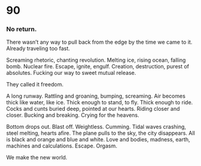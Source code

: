 # 90

### No return.

There wasn’t any way to pull back from the edge by the time we came to it. Already traveling too fast. 

Screaming rhetoric, chanting revolution. Melting ice, rising ocean, falling bomb. Nuclear fire. Escape, ignite, engulf. Creation, destruction, purest of absolutes. Fucking our way to sweet mutual release.

They called it freedom.

A long runway. Rattling and groaning, bumping, screaming. Air becomes thick like water, like ice. Thick enough to stand, to fly. Thick enough to ride. Cocks and cunts buried deep, pointed at our hearts. Riding closer and closer. Bucking and breaking. Crying for the heavens.

Bottom drops out. Blast off. Weightless. Cumming. Tidal waves crashing, steel melting, hearts afire. The plane pulls to the sky, the city disappears. All is black and orange and blue and white. Love and bodies, madness, earth, machines and calculations. Escape. Orgasm. 

We make the new world.